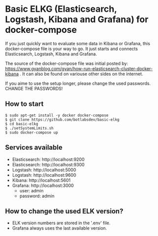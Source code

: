 # Basic ELKG (Elasticsearch, Logstash, Kibana and Grafana) for docker-compose

If you just quickly want to evaluate some data in Kibana or Grafana, this docker-compose file is your way to go.
It just starts and connects Elasticsearch, Logstash, Kibana and Grafana.

The source of the docker-compose file was initial posted by: https://www.gyanblog.com/gyan/how-run-elasticsearch-cluster-docker-kibana . It can also be found on variouse other sides on the internet.

If you aime to use the setup longer, please change the used passwords. CHANGE THE
PASSWORDS!

## How to start

```
$ sudo apt-get install -y docker docker-compose
$ git clone https://github.com/botlabsdev/basic-elkg
$ cd basic-elkg
$ ./setSystemLimits.sh
$ sudo docker-compose up
```

## Services available

* Elasticsearch: http://localhost:9200
* Elasticsearch: http://localhost:9300
* Logstash: http://localhost:5000
* Logstash: http://localhost:9600
* Kibana: http://localhost:5601
* Grafana: http://localhost:3000
  * user: admin
  * password: admin

## How to change the used ELK version? 

* ELK version numbers are stored in the '.env' file.
* Grafana always uses the last available version.
